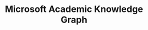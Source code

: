 ---
layout: default
citation: '@inproceedings{DBLP:conf/semweb/Farber19,   author    = {Michael F{\"{a}}rber},   title     =
  "{The Microsoft Academic Knowledge Graph: {A} Linked Data Source with 8 Billion
  Triples of Scholarly Data}",   booktitle = "{Proceedings of the 18th International
  Semantic Web Conference}",   series    = "{ISWC''19}",   location  = "{Auckland,
  New Zealand}",   pages     = {113--129},   year      = {2019},   url       = {https://doi.org/10.1007/978-3-030-30796-7\_8},   doi       =
  {10.1007/978-3-030-30796-7\_8} }'
code: https://github.com/michaelfaerber/makg-linking
cost: None
description: A large RDF data set with over eight billion triples with information
  about scientific publications and related entities, such as authors, institutions,
  journals, and fields of study. The data set is based on the Microsoft Academic Graph
  and licensed under the Open Data Attributions license. Furthermore, we provide entity
  embeddings for all 210M represented scientific papers.
location: http://ma-graph.org/
record_creation_timestamp: 12/3/2020 17:20:46
shortname: makg
tags: Microsoft Academic
terms_of_use: Open Data Commons Attribution License (ODC-By) v1.0
title: Microsoft Academic Knowledge Graph
uuid: 6f3605ad-5edb-4a73-8b3b-6d6d35064d4c
---